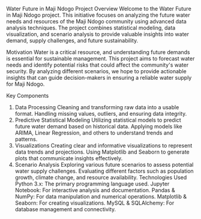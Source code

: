 Water Future in Maji Ndogo
Project Overview
Welcome to the Water Future in Maji Ndogo project. This initiative focuses on analyzing the future water needs and resources of the Maji Ndogo community using advanced data analysis techniques. The project combines statistical modeling, data visualization, and scenario analysis to provide valuable insights into water demand, supply challenges, and future sustainability.

Motivation
Water is a critical resource, and understanding future demands is essential for sustainable management. This project aims to forecast water needs and identify potential risks that could affect the community's water security. By analyzing different scenarios, we hope to provide actionable insights that can guide decision-makers in ensuring a reliable water supply for Maji Ndogo.

Key Components
1. Data Processing
Cleaning and transforming raw data into a usable format.
Handling missing values, outliers, and ensuring data integrity.
2. Predictive Statistical Modeling
Utilizing statistical models to predict future water demand based on historical data.
Applying models like ARIMA, Linear Regression, and others to understand trends and patterns.
3. Visualizations
Creating clear and informative visualizations to represent data trends and projections.
Using Matplotlib and Seaborn to generate plots that communicate insights effectively.
4. Scenario Analysis
Exploring various future scenarios to assess potential water supply challenges.
Evaluating different factors such as population growth, climate change, and resource availability.
Technologies Used
Python 3.x: The primary programming language used.
Jupyter Notebook: For interactive analysis and documentation.
Pandas & NumPy: For data manipulation and numerical operations.
Matplotlib & Seaborn: For creating visualizations.
MySQL & SQLAlchemy: For database management and connectivity.
